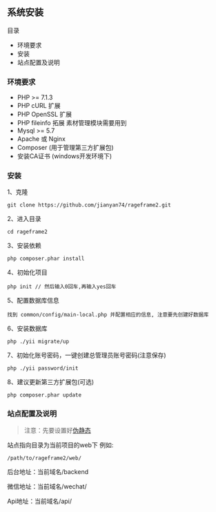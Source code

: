 ## 系统安装

目录

- 环境要求
- 安装
- 站点配置及说明

### 环境要求

- PHP >= 7.1.3
- PHP cURL 扩展
- PHP OpenSSL 扩展
- PHP fileinfo 拓展 素材管理模块需要用到
- Mysql >= 5.7
- Apache 或 Nginx
- Composer (用于管理第三方扩展包)
- 安装CA证书 (windows开发环境下)

### 安装

1、克隆

```
git clone https://github.com/jianyan74/rageframe2.git
```

2、进入目录

```
cd rageframe2
```

3、安装依赖

```
php composer.phar install 
```

4、初始化项目

```
php init // 然后输入0回车,再输入yes回车
```

5、配置数据库信息

```
找到 common/config/main-local.php 并配置相应的信息, 注意要先创建好数据库
```

6、安装数据库

```
php ./yii migrate/up
```

7、初始化账号密码，一键创建总管理员账号密码(注意保存)

```
php ./yii password/init
```

8、建议更新第三方扩展包(可选)

```
php composer.phar update
```

### 站点配置及说明

> 注意：先要设置好[伪静态](start-rewrite.md)

站点指向目录为当前项目的web下 例如: 

```
/path/to/rageframe2/web/
```

后台地址：当前域名/backend

微信地址：当前域名/wechat/

Api地址：当前域名/api/


